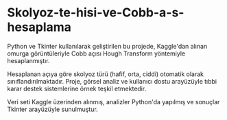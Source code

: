 # Skolyoz-te-hisi-ve-Cobb-a-s-hesaplama

Python ve Tkinter kullanılarak geliştirilen bu projede, Kaggle'dan alınan omurga görüntüleriyle Cobb açısı Hough Transform yöntemiyle hesaplanmıştır.

Hesaplanan açıya göre skolyoz türü (hafif, orta, ciddi) otomatik olarak sınıflandırılmaktadır. Proje, görsel analiz ve kullanıcı dostu arayüzüyle tıbbi karar destek sistemlerine örnek teşkil etmektedir.

Veri seti Kaggle üzerinden alınmış, analizler Python'da yapılmış ve sonuçlar Tkinter arayüzüyle sunulmuştur.
